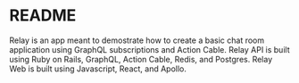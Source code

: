 # README

Relay is an app meant to demostrate how to create a basic chat room application using GraphQL subscriptions and Action Cable. Relay API is built using Ruby on Rails, GraphQL, Action Cable, Redis, and Postgres. Relay Web is built using Javascript, React, and Apollo.
